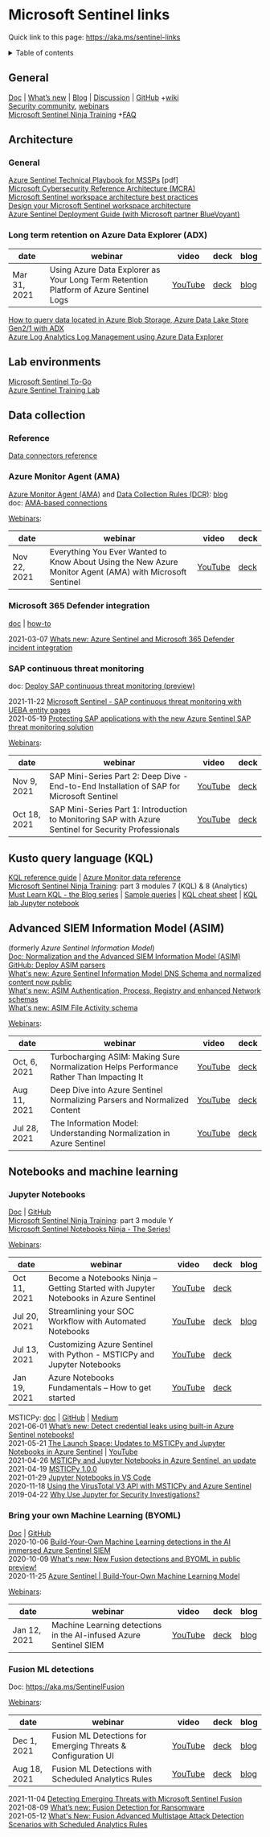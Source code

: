 # Microsoft Sentinel links

Quick link to this page: https://aka.ms/sentinel-links

<details><summary>Table of contents</summary>

* [General](#general)
* [Architecture](#architecture)
  * [General](#arch_general)
  * [Long term retention on Azure Data Explorer (ADX)](#adx)
* [Lab environments](#lab)
* [Data collection](#collection)
  * [Connectors reference](#connectors_reference)
  * [Azure Monitor Agent (AMA)](#ama)
  * [Microsoft 365 Defender integration](#m365d)
  * [SAP continuous threat monitoring](#sap)
* [Kusto query language (KQL)](#kql)
* [Advanced SIEM Information Model (ASIM)](#asim)
* [Notebooks and machine learning](#ml)
  * [Jupyter Notebooks](#notebooks)
  * [Bring your own Machine Learning (BYOML)](#byoml)
  * [Fusion ML detections](#fusion)

</details>

<a name="general"></a>

## General
[Doc](https://docs.microsoft.com/en-us/azure/sentinel/) | [What’s new](https://aka.ms/asnew) | [Blog](https://aka.ms/microsoftsentinelblog) | [Discussion](https://techcommunity.microsoft.com/t5/microsoft-sentinel/bd-p/MicrosoftSentinel) | [GitHub](https://github.com/Azure/Azure-Sentinel) +[wiki](https://aka.ms/threathunters)  
[Security community](http://aka.ms/securitycommunity), [webinars](https://techcommunity.microsoft.com/t5/security-compliance-and-identity/recordings-security-community-webinars/ba-p/2865990)  
[Microsoft Sentinel Ninja Training](https://aka.ms/sentinelninja) +[FAQ](https://aka.ms/asfaq)

<a name="architecture"></a>

## Architecture

<a name="arch_general"></a>

### General
[Azure Sentinel Technical Playbook for MSSPs](https://aka.ms/azsentinelmssp) [pdf]  
[Microsoft Cybersecurity Reference Architecture (MCRA)](https://aka.ms/mcra)  
[Microsoft Sentinel workspace architecture best practices](https://docs.microsoft.com/en-us/azure/sentinel/best-practices-workspace-architecture)  
[Design your Microsoft Sentinel workspace architecture](https://docs.microsoft.com/en-us/azure/sentinel/design-your-workspace-architecture)  
[Azure Sentinel Deployment Guide (with Microsoft partner BlueVoyant)](https://azure.microsoft.com/en-us/resources/azure-sentinel-deployment-guide/)

<a name="adx"></a>

### Long term retention on Azure Data Explorer (ADX)
| date | webinar | video | deck | blog |
| ---- | ------- | ----- | ---- | ---- |
| Mar 31, 2021 | Using Azure Data Explorer as Your Long Term Retention Platform of Azure Sentinel Logs | [YouTube](https://youtu.be/UO8zeTxgeVw) | [deck](https://1drv.ms/b/s!AnEPjr8tHcNmh0Nnt2bnuFtMWKOL?e=W0aiZ9) | [blog](https://techcommunity.microsoft.com/t5/microsoft-sentinel-blog/using-azure-data-explorer-for-long-term-retention-of-microsoft/ba-p/1883947) |

[How to query data located in Azure Blob Storage, Azure Data Lake Store Gen2/1 with ADX](https://techcommunity.microsoft.com/t5/azure-data-explorer-blog/how-to-query-data-located-in-azure-blob-storage-azure-data-lake/ba-p/2301130)  
[Azure Log Analytics Log Management using Azure Data Explorer](https://techcommunity.microsoft.com/t5/azure-data-explorer-blog/azure-log-analytics-log-management-using-azure-data-explorer/ba-p/2270478)

<a name="lab"></a>

## Lab environments
[Microsoft Sentinel To-Go](https://github.com/OTRF/Microsoft-Sentinel2Go)  
[Azure Sentinel Training Lab](https://github.com/Azure/Azure-Sentinel/tree/master/Solutions/Training/Azure-Sentinel-Training-Lab)

<a name="collection"></a>

## Data collection

<a name="connectors_reference"></a>

### Reference
[Data connectors reference](https://docs.microsoft.com/en-us/azure/sentinel/data-connectors-reference)

<a name="ama"></a>

### Azure Monitor Agent (AMA)
[Azure Monitor Agent (AMA)](https://docs.microsoft.com/en-us/azure/azure-monitor/agents/azure-monitor-agent-overview) and [Data Collection Rules (DCR)](https://docs.microsoft.com/en-us/azure/azure-monitor/agents/data-collection-rule-overview): [blog](https://techcommunity.microsoft.com/t5/azure-monitor-blog/a-powerful-agent-for-azure-monitor-and-a-simpler-world-of-data/ba-p/2443285)  
doc: [AMA-based connections](https://docs.microsoft.com/en-us/azure/sentinel/connect-azure-windows-microsoft-services?tabs=SA%2CAMA#windows-agent-based-connections)

[Webinars](https://techcommunity.microsoft.com/t5/security-compliance-and-identity/recordings-security-community-webinars/ba-p/2865990):

| date | webinar | video | deck |
| ---- | ------- | ----- | ---- |
| Nov 22, 2021 | Everything You Ever Wanted to Know About Using the New Azure Monitor Agent (AMA) with Microsoft Sentinel | [YouTube](https://youtu.be/Tvs-5JbGK-c) | [deck](https://1drv.ms/b/s!AnEPjr8tHcNmkVMcK42jaoKocz9Z?e=Itj8px) |

<a name="m365d"></a>

### Microsoft 365 Defender integration

[doc](https://docs.microsoft.com/en-us/azure/sentinel/microsoft-365-defender-sentinel-integration) | [how-to](https://docs.microsoft.com/en-us/azure/sentinel/connect-microsoft-365-defender)

2021-03-07 [Whats new: Azure Sentinel and Microsoft 365 Defender incident integration](https://techcommunity.microsoft.com/t5/microsoft-sentinel-blog/whats-new-azure-sentinel-and-microsoft-365-defender-incident/ba-p/2191090)

<a name="sap"></a>

### SAP continuous threat monitoring
doc: [Deploy SAP continuous threat monitoring (preview)](https://docs.microsoft.com/en-us/azure/sentinel/sap-deploy-solution)

2021-11-22 [Microsoft Sentinel - SAP continuous threat monitoring with UEBA entity pages](https://techcommunity.microsoft.com/t5/microsoft-sentinel-blog/microsoft-sentinel-sap-continuous-threat-monitoring-with-ueba/ba-p/2981154)  
2021-05-19 [Protecting SAP applications with the new Azure Sentinel SAP threat monitoring solution](https://www.microsoft.com/security/blog/2021/05/19/protecting-sap-applications-with-the-new-azure-sentinel-sap-threat-monitoring-solution/)


[Webinars](https://techcommunity.microsoft.com/t5/security-compliance-and-identity/recordings-security-community-webinars/ba-p/2865990):

| date | webinar | video | deck |
| ---- | ------- | ----- | ---- |
| Nov 9, 2021 | SAP Mini-Series Part 2: Deep Dive - End-to-End Installation of SAP for Microsoft Sentinel | [YouTube](https://youtu.be/n8StWQ_jZbM) | [deck](https://1drv.ms/b/s!AnEPjr8tHcNmkVYkhX-N4UsnWmAJ?e=wGKYfP) |
| Oct 18, 2021 | SAP Mini-Series Part 1: Introduction to Monitoring SAP with Azure Sentinel for Security Professionals | [YouTube](https://www.youtube.com/watch?v=oG9GTc7g3Bg) | [deck](https://1drv.ms/b/s!AnEPjr8tHcNmjwkIAN5ljRtag3dh?e=s0iQQg) |

<a name="kql"></a>

## Kusto query language (KQL)
[KQL reference guide](https://docs.microsoft.com/en-us/azure/data-explorer/kusto/query/) | [Azure Monitor data reference](https://docs.microsoft.com/en-us/azure/azure-monitor/reference/)   
[Microsoft Sentinel Ninja Training](https://aka.ms/sentinelninja): part 3 modules 7 (KQL) & 8 (Analytics)  
[Must Learn KQL - the Blog series](https://aka.ms/MustLearnKQL) | [Sample queries](https://github.com/rod-trent/SentinelKQL) | [KQL cheat sheet](https://github.com/marcusbakker/KQL?WT.mc_id=m365-0000-rotrent) | [KQL lab Jupyter notebook](https://github.com/NorthwaveSecurity/azure_sentinel_learn_kql_lab)

<a name="asim"></a>

## Advanced SIEM Information Model (ASIM)
(formerly *Azure Sentinel Information Model*)  
[Doc: Normalization and the Advanced SIEM Information Model (ASIM)](https://aka.ms/AzSentinelNormalization)  
[GitHub: Deploy ASIM parsers](https://github.com/Azure/Azure-Sentinel/tree/master/Parsers/ASim)  
[What's new: Azure Sentinel Information Model DNS Schema and normalized content now public](https://techcommunity.microsoft.com/t5/azure-sentinel/what-s-new-azure-sentinel-information-model-dns-schema-and/ba-p/2429926)  
[What's new: ASIM Authentication, Process, Registry and enhanced Network schemas](https://techcommunity.microsoft.com/t5/azure-sentinel/what-s-new-asim-authentication-process-registry-and-enhanced/ba-p/2502268)  
[What's new: ASIM File Activity schema](https://techcommunity.microsoft.com/t5/azure-sentinel/what-s-new-asim-file-activity-schema/ba-p/2609732)

[Webinars](https://techcommunity.microsoft.com/t5/security-compliance-and-identity/recordings-security-community-webinars/ba-p/2865990):

| date | webinar | video | deck |
| ---- | ------- | ----- | ---- |
| Oct, 6, 2021 | Turbocharging ASIM: Making Sure Normalization Helps Performance Rather Than Impacting It | [YouTube](https://youtu.be/-dg_0NBIoak) | [deck](https://1drv.ms/b/s!AnEPjr8tHcNmjnQITNn35QafW5V2?e=GnCDkA) |
| Aug 11, 2021 | Deep Dive into Azure Sentinel Normalizing Parsers and Normalized Content | [YouTube](https://youtu.be/Yv1Ja0Sk6wY) | [deck](https://1drv.ms/b/s!AnEPjr8tHcNmjGtoRPQ2XYe3wQDz?e=R3dWeM) |
| Jul 28, 2021 | The Information Model: Understanding Normalization in Azure Sentinel | [YouTube](https://youtu.be/kTaKqQKzt_o) | [deck](https://1drv.ms/b/s!AnEPjr8tHcNmjDY1cro08Fk3KUj-?e=murYHG) |

<a name="ml"></a>

## Notebooks and machine learning

<a name="notebooks"></a>

### Jupyter Notebooks
[Doc](https://docs.microsoft.com/en-us/azure/sentinel/notebooks) | [GitHub](https://github.com/Azure/Azure-Sentinel-Notebooks)  
[Microsoft Sentinel Ninja Training](https://aka.ms/sentinelninja): part 3 module Y  
[Microsoft Sentinel Notebooks Ninja - The Series!](https://cda.ms/2wn)

[Webinars](https://techcommunity.microsoft.com/t5/security-compliance-and-identity/recordings-security-community-webinars/ba-p/2865990):

| date | webinar | video | deck | blog |
| ---- | ------- | ----- | ---- | ---- |
| Oct 11, 2021 | Become a Notebooks Ninja – Getting Started with Jupyter Notebooks in Azure Sentinel | [YouTube](https://youtu.be/JLOhfoovASE) | [deck](https://1drv.ms/b/s!AnEPjr8tHcNmjmnUOdOAguEDWvz5?e=gYHOkU) |  |
| Jul 20, 2021 | Streamlining your SOC Workflow with Automated Notebooks | [YouTube](https://youtu.be/DinI1I1pbz4) | [deck](https://1drv.ms/b/s!AnEPjr8tHcNmi2wGTRPLKwedfnTg?e=Sei3an) | [blog](https://techcommunity.microsoft.com/t5/microsoft-sentinel-blog/software-defined-monitoring-using-automated-notebooks-and-azure/ba-p/2587775) |
| Jul 13, 2021  | Customizing Azure Sentinel with Python - MSTICPy and Jupyter Notebooks | [YouTube](https://youtu.be/OC4TeNUxSR0) | [deck](https://1drv.ms/b/s!AnEPjr8tHcNmi1M7k3EWkflm-JYf?e=6ggEbr) |  |
| Jan 19, 2021 | Azure Notebooks Fundamentals – How to get started | [YouTube](https://youtu.be/rewdNeX6H94) | [deck](https://1drv.ms/b/s!AnEPjr8tHcNmhgtEKc1QwMM83p99) |  |

MSTICPy: [doc](https://msticpy.readthedocs.io/) | [GitHub](https://github.com/microsoft/msticpy) | [Medium](https://msticpy.medium.com/)  
2021-06-01 [What’s new: Detect credential leaks using built-in Azure Sentinel notebooks!](https://techcommunity.microsoft.com/t5/azure-sentinel/what-s-new-detect-credential-leaks-using-built-in-azure-sentinel/ba-p/2406042)  
2021-05-21 [The Launch Space: Updates to MSTICPy and Jupyter Notebooks in Azure Sentinel](https://docs.microsoft.com/en-us/shows/The-Launch-Space/Updates-to-MSTICPy-and-Jupyter-Notebooks-in-Azure-Sentinel) | [YouTube](https://www.youtube.com/watch?v=m3YElHwZX1U)  
2021-04-26 [MSTICPy and Jupyter Notebooks in Azure Sentinel, an update](https://techcommunity.microsoft.com/t5/azure-sentinel/msticpy-and-jupyter-notebooks-in-azure-sentinel-an-update/ba-p/2279661)  
2021-04-19 [MSTICPy 1.0.0](https://msticpy.medium.com/msticpy-1-0-0-release-1e8848e45653)  
2021-01-29 [Jupyter Notebooks in VS Code](https://www.youtube.com/watch?v=g5EykzAsCC0&list=PLj6YeMhvp2S6uB23beQaffszlavLq3lNq&index=7)  
2020-11-18 [Using the VirusTotal V3 API with MSTICPy and Azure Sentinel](https://techcommunity.microsoft.com/t5/azure-sentinel/using-the-virustotal-v3-api-with-msticpy-and-azure-sentinel/ba-p/1893121)  
2019-04-22 [Why Use Jupyter for Security Investigations?](https://techcommunity.microsoft.com/t5/microsoft-sentinel-blog/why-use-jupyter-for-security-investigations/ba-p/475729)

<a name="byoml"></a>

### Bring your own Machine Learning (BYOML)
[Doc](https://docs.microsoft.com/en-us/azure/sentinel/bring-your-own-ml) | [GitHub](https://github.com/Azure/Azure-Sentinel/tree/master/BYOML)  
2020-10-06 [Build-Your-Own Machine Learning detections in the AI immersed Azure Sentinel SIEM](https://techcommunity.microsoft.com/t5/microsoft-sentinel-blog/build-your-own-machine-learning-detections-in-the-ai-immersed/ba-p/1750920)  
2020-10-09 [What's new: New Fusion detections and BYOML in public preview!](https://techcommunity.microsoft.com/t5/microsoft-sentinel-blog/what-s-new-new-fusion-detections-and-byoml-in-public-preview/ba-p/1765990)  
2020-11-25 [Azure Sentinel | Build-Your-Own Machine Learning Model](https://techcommunity.microsoft.com/t5/microsoft-sentinel/azure-sentinel-build-your-own-machine-learning-model/m-p/1931792)

[Webinars](https://techcommunity.microsoft.com/t5/security-compliance-and-identity/recordings-security-community-webinars/ba-p/2865990):

| date | webinar | video | deck | blog |
| ---- | ------- | ----- | ---- | ---- |
| Jan 12, 2021 | Machine Learning detections in the AI-infused Azure Sentinel SIEM | [YouTube](https://youtu.be/DxZXHvq1jOs) | [deck](https://1drv.ms/b/s!AnEPjr8tHcNmhgUqL5UfmNuKNa81) | [blog](https://techcommunity.microsoft.com/t5/microsoft-sentinel-blog/build-your-own-machine-learning-detections-in-the-ai-immersed/ba-p/1750920) |

<a name="fusion"></a>

### Fusion ML detections
Doc: https://aka.ms/SentinelFusion

[Webinars](https://techcommunity.microsoft.com/t5/security-compliance-and-identity/recordings-security-community-webinars/ba-p/2865990):

| date | webinar | video | deck | blog |
| ---- | ------- | ----- | ---- | ---- |
| Dec 1, 2021 | Fusion ML Detections for Emerging Threats & Configuration UI | [YouTube](https://youtu.be/bTDp41yMGdk) | [deck](https://1drv.ms/b/s!AnEPjr8tHcNmkW-CSAjk6o2O27Mx?e=fa0p2q) | [blog](https://techcommunity.microsoft.com/t5/microsoft-sentinel-blog/detecting-emerging-threats-with-microsoft-sentinel-fusion/ba-p/2923835) |
| Aug 18, 2021 | Fusion ML Detections with Scheduled Analytics Rules | [YouTube](https://youtu.be/lmXHAAFBoPw) | [deck](https://1drv.ms/b/s!AnEPjr8tHcNmjQo_9QDdeDd1ufdj?e=HS3DAJ) | [blog](https://techcommunity.microsoft.com/t5/microsoft-sentinel-blog/what-s-new-fusion-advanced-multistage-attack-detection-scenarios/ba-p/2337497) |

2021-11-04 [Detecting Emerging Threats with Microsoft Sentinel Fusion](https://techcommunity.microsoft.com/t5/microsoft-sentinel-blog/detecting-emerging-threats-with-microsoft-sentinel-fusion/ba-p/2923835)  
2021-08-09 [What’s new: Fusion Detection for Ransomware](https://techcommunity.microsoft.com/t5/microsoft-sentinel-blog/what-s-new-fusion-detection-for-ransomware/ba-p/2621373)  
2021-05-12 [What's New: Fusion Advanced Multistage Attack Detection Scenarios with Scheduled Analytics Rules](https://techcommunity.microsoft.com/t5/microsoft-sentinel-blog/what-s-new-fusion-advanced-multistage-attack-detection-scenarios/ba-p/2337497)
